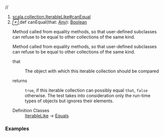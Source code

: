 //
<ol>
<li><a href="https://www.scala-lang.org/api/2.12.3/scala/collection/mutable/ArrayBuffer.html#canEqual(that:Any):Boolean">scala.collection.IterableLike#canEqual</a></li>
<li name="scala.collection.IterableLike#canEqual" visbl="pub" class="indented0 " data-isabs="false" fullcomment="yes" group="Ungrouped"> <a id="canEqual(that:Any):Boolean"></a><a id="canEqual(Any):Boolean"></a> <span class="permalink"> <a href="../../../scala/collection/mutable/ArrayBuffer.html#canEqual(that:Any):Boolean" title="Permalink"> <i class="material-icons"></i> </a> </span> <span class="modifier_kind"> <span class="modifier"></span> <span class="kind">def</span> </span> <span class="symbol"> <span class="name">canEqual</span><span class="params">(<span name="that">that: <a href="../../Any.html" class="extype" name="scala.Any">Any</a></span>)</span><span class="result">: <a href="../../Boolean.html" class="extype" name="scala.Boolean">Boolean</a></span> </span> <p class="shortcomment cmt">Method called from equality methods, so that user-defined subclasses can refuse to be equal to other collections of the same kind.</p>
 <div class="fullcomment">
  <div class="comment cmt">
   <p>Method called from equality methods, so that user-defined subclasses can refuse to be equal to other collections of the same kind.</p>
  </div>
  <dl class="paramcmts block">
   <dt class="param">
    that
   </dt>
   <dd class="cmt">
    <p>The object with which this iterable collection should be compared</p>
   </dd>
   <dt>
    returns
   </dt>
   <dd class="cmt">
    <p><code>true</code>, if this iterable collection can possibly equal <code>that</code>, <code>false</code> otherwise. The test takes into consideration only the run-time types of objects but ignores their elements.</p>
   </dd>
  </dl>
  <dl class="attributes block"> 
   <dt>
    Definition Classes
   </dt>
   <dd>
    <a href="../IterableLike.html" class="extype" name="scala.collection.IterableLike">IterableLike</a> → 
    <a href="../../Equals.html" class="extype" name="scala.Equals">Equals</a>
   </dd>
  </dl>
 </div> </li>
        </ol>


### Examples
















